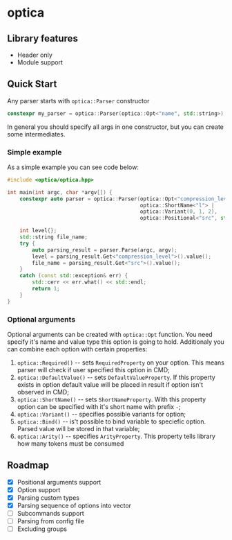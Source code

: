 # optica

## Library features

- Header only
- Module support

## Quick Start

Any parser starts with `optica::Parser` constructor

```cpp
constexpr my_parser = optica::Parser(optica::Opt<"name", std::string>);
```

In general you should specify all args in one constructor, but you can create some intermediates.

### Simple example

As a simple example you can see code below:

```cpp
#include <optica/optica.hpp>

int main(int argc, char *argv[]) {
    constexpr auto parser = optica::Parser(optica::Opt<"compression_level", int> |
                                           optica::ShortName<"l"> |
                                           optica::Variant(0, 1, 2),
                                           optica::Positional<"src", std::string>);

    int level{};
    std::string file_name;
    try {
        auto parsing_result = parser.Parse(argc, argv);
        level = parsing_result.Get<"compression_level">().value();
        file_name = parsing_result.Get<"src">().value();
    }
    catch (const std::exception& err) {
        std::cerr << err.what() << std::endl;
        return 1;
    }
}
```

### Optional arguments

Optional arguments can be created with `optica::Opt` function. You need specify it's name and value type this option is going to hold.
Additionaly you can combine each option with certain properties:

1. `optica::Required()` -- sets `RequiredProperty` on your option. This means parser will check if user specified this option in CMD;
2. `optica::DefaultValue()` -- sets `DefaultValueProperty`. If this property exists in option default value will be placed in result if option isn't observed in CMD;
3. `optica::ShortName()` -- sets `ShortNameProperty`. With this property option can be specified with it's short name with prefix `-`;
4. `optica::Variant()` -- specifies possible variants for option;
5. `optica::Bind()` -- is't possible to bind variable to speciefic option. Parsed value will be stored in that variable;
6. `optica::Arity()` -- specifies `ArityProperty`. This property tells library how many tokens must be consumed

## Roadmap

- [x] Positional arguments support
- [x] Option support
- [x] Parsing custom types
- [x] Parsing sequence of options into vector
- [ ] Subcommands support
- [ ] Parsing from config file
- [ ] Excluding groups
